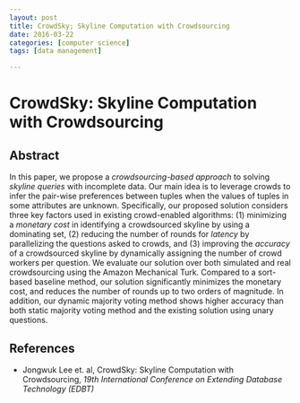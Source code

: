 ```yaml
---
layout: post
title: CrowdSky; Skyline Computation with Crowdsourcing
date: 2016-03-22
categories: [computer science]
tags: [data management]

---
```


# CrowdSky: Skyline Computation with Crowdsourcing## Abstract 
In this paper, we propose a *crowdsourcing-based approach* to solving*skyline queries* with incomplete data. Our main idea is to leveragecrowds to infer the pair-wise preferences between tuples whenthe values of tuples in some attributes are unknown. Specifically,our proposed solution considers three key factors used in existingcrowd-enabled algorithms: (1) minimizing a *monetary cost* in identifyinga crowdsourced skyline by using a dominating set, (2) reducingthe number of rounds for *latency* by parallelizing the questionsasked to crowds, and (3) improving the *accuracy* of a crowdsourcedskyline by dynamically assigning the number of crowdworkers per question. We evaluate our solution over both simulatedand real crowdsourcing using the Amazon Mechanical Turk. Comparedto a sort-based baseline method, our solution significantlyminimizes the monetary cost, and reduces the number of rounds upto two orders of magnitude. In addition, our dynamic majority votingmethod shows higher accuracy than both static majority votingmethod and the existing solution using unary questions.
## References
* Jongwuk Lee et. al, CrowdSky: Skyline Computation with Crowdsourcing, *19th International Conference on Extending Database Technology (EDBT)*

